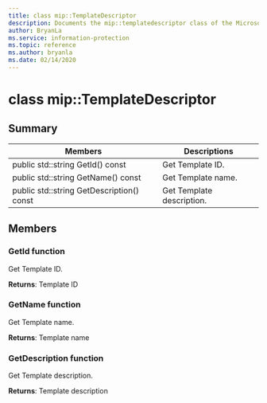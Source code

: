 ```yaml
---
title: class mip::TemplateDescriptor 
description: Documents the mip::templatedescriptor class of the Microsoft Information Protection (MIP) SDK.
author: BryanLa
ms.service: information-protection
ms.topic: reference
ms.author: bryanla
ms.date: 02/14/2020
---
```


# class mip::TemplateDescriptor 
  
## Summary
 Members                        | Descriptions                                
--------------------------------|---------------------------------------------
public std::string GetId() const  |  Get Template ID.
public std::string GetName() const  |  Get Template name.
public std::string GetDescription() const  |  Get Template description.
  
## Members
  
### GetId function
Get Template ID.

  
**Returns**: Template ID
  
### GetName function
Get Template name.

  
**Returns**: Template name
  
### GetDescription function
Get Template description.

  
**Returns**: Template description